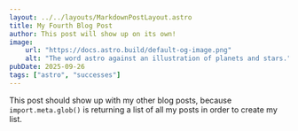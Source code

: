 ```yaml
---
layout: ../../layouts/MarkdownPostLayout.astro
title: My Fourth Blog Post
author: This post will show up on its own!
image:
    url: "https://docs.astro.build/default-og-image.png"
    alt: "The word astro against an illustration of planets and stars."
pubDate: 2025-09-26
tags: ["astro", "successes"]
---
```

This post should show up with my other blog posts, because `import.meta.glob()` is returning a list of all my posts in order to create my list.